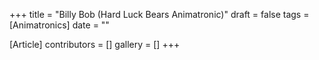 +++
title = "Billy Bob (Hard Luck Bears Animatronic)"
draft = false
tags = [Animatronics]
date = ""

[Article]
contributors = []
gallery = []
+++